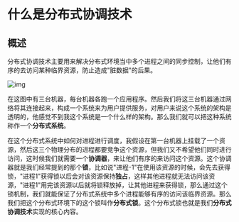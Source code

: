 # 什么是分布式协调技术



## 概述

分布式协调技术主要用来解决分布式环境当中多个进程之间的同步控制，让他们有序的去访问某种临界资源，防止造成"脏数据"的后果。

![img](https://gitee.com/AlanLee97/assert/raw/master/note_images/import7841-1.png)

在这图中有三台机器，每台机器各跑一个应用程序。然后我们将这三台机器通过网络将其连接起来，构成一个系统来为用户提供服务，对用户来说这个系统的架构是透明的，他感觉不到我这个系统是一个什么样的架构。那么我们就可以把这种系统称作一个**分布式系统**。

在这个分布式系统中如何对进程进行调度，我假设在第一台机器上挂载了一个资源，然后这三个物理分布的进程都要竞争这个资源，但我们又不希望他们同时进行访问，这时候我们就需要一个**协调器**，来让他们有序的来访问这个资源。这个协调器就是我们经常提到的那个**锁**，比如说"进程-1"在使用该资源的时候，会先去获得锁，"进程1"获得锁以后会对该资源保持**独占**，这样其他进程就无法访问该资源，"进程1"用完该资源以后就将锁释放掉，让其他进程来获得锁，那么通过这个锁机制，我们就能保证了分布式系统中多个进程能够有序的访问该临界资源。那么我们把这个分布式环境下的这个锁叫作**分布式锁**。这个分布式锁也就是我们**分布式协调技术**实现的核心内容。